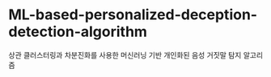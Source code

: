 # ML-based-personalized-deception-detection-algorithm
상관 클러스터링과 차분진화를 사용한 머신러닝 기반 개인화된 음성 거짓말 탐지 알고리즘
